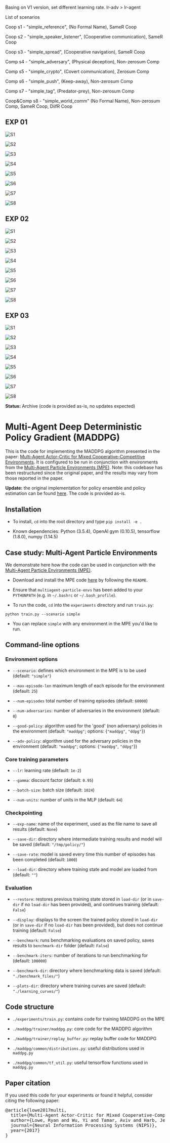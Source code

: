 Basing on V1 version, set different learning rate. lr-adv > lr-agent

List of scenarios

Coop s1 - "simple_reference", (No Formal Name), SameR Coop

Coop s2 - "simple_speaker_listener", (Cooperative communication), SameR Coop

Coop s3 - "simple_spread", (Cooperative navigation), SameR Coop

Comp s4 - "simple_adversary", (Physical deception), Non-zerosum Comp

Comp s5 - "simple_crypto", (Covert communication), Zerosum Comp

Comp s6 - "simple_push", (Keep-away), Non-zerosum Comp

Comp s7 - "simple_tag", (Predator-prey), Non-zerosum Comp

Coop&Comp s8 - "simple_world_comm" (No Formal Name), Non-zerosum Comp, SameR Coop, DiifR Coop

## EXP 01

![S1](/v4-rmaddpg-master/experiments/plots/s1.png)

![S2](/v4-rmaddpg-master/experiments/plots/s2.png)

![S3](/v4-rmaddpg-master/experiments/plots/s3.png)

![S4](/v4-rmaddpg-master/experiments/plots/s4.png)

![S5](/v4-rmaddpg-master/experiments/plots/s5.png)

![S6](/v4-rmaddpg-master/experiments/plots/s6.png)

![S7](/v4-rmaddpg-master/experiments/plots/s7.png)

![S8](/v4-rmaddpg-master/experiments/plots/s8.png)

## EXP 02

![S1](/v4-rmaddpg-master/experiments/plots/s1_02.png)

![S2](/v4-rmaddpg-master/experiments/plots/s2_02.png)

![S3](/v4-rmaddpg-master/experiments/plots/s3_02.png)

![S4](/v4-rmaddpg-master/experiments/plots/s4_02.png)

![S5](/v4-rmaddpg-master/experiments/plots/s5_02.png)

![S6](/v4-rmaddpg-master/experiments/plots/s6_02.png)

![S7](/v4-rmaddpg-master/experiments/plots/s7_02.png)

![S8](/v4-rmaddpg-master/experiments/plots/s8_02.png)

## EXP 03

![S1](/v4-rmaddpg-master/experiments/plots/s1_03.png)

![S2](/v4-rmaddpg-master/experiments/plots/s2_03.png)

![S3](/v4-rmaddpg-master/experiments/plots/s3_03.png)

![S4](/v4-rmaddpg-master/experiments/plots/s4_03.png)

![S5](/v4-rmaddpg-master/experiments/plots/s5_03.png)

![S6](/v4-rmaddpg-master/experiments/plots/s6_03.png)

![S7](/v4-rmaddpg-master/experiments/plots/s7_03.png)

![S8](/v4-rmaddpg-master/experiments/plots/s8_03.png)

**Status:** Archive (code is provided as-is, no updates expected)

# Multi-Agent Deep Deterministic Policy Gradient (MADDPG)

This is the code for implementing the MADDPG algorithm presented in the paper:
[Multi-Agent Actor-Critic for Mixed Cooperative-Competitive Environments](https://arxiv.org/pdf/1706.02275.pdf).
It is configured to be run in conjunction with environments from the
[Multi-Agent Particle Environments (MPE)](https://github.com/openai/multiagent-particle-envs).
Note: this codebase has been restructured since the original paper, and the results may
vary from those reported in the paper.

**Update:** the original implementation for policy ensemble and policy estimation can be found [here](https://www.dropbox.com/s/jlc6dtxo580lpl2/maddpg_ensemble_and_approx_code.zip?dl=0). The code is provided as-is. 

## Installation

- To install, `cd` into the root directory and type `pip install -e .`

- Known dependencies: Python (3.5.4), OpenAI gym (0.10.5), tensorflow (1.8.0), numpy (1.14.5)

## Case study: Multi-Agent Particle Environments

We demonstrate here how the code can be used in conjunction with the
[Multi-Agent Particle Environments (MPE)](https://github.com/openai/multiagent-particle-envs).

- Download and install the MPE code [here](https://github.com/openai/multiagent-particle-envs)
by following the `README`.

- Ensure that `multiagent-particle-envs` has been added to your `PYTHONPATH` (e.g. in `~/.bashrc` or `~/.bash_profile`).

- To run the code, `cd` into the `experiments` directory and run `train.py`:

``python train.py --scenario simple``

- You can replace `simple` with any environment in the MPE you'd like to run.

## Command-line options

### Environment options

- `--scenario`: defines which environment in the MPE is to be used (default: `"simple"`)

- `--max-episode-len` maximum length of each episode for the environment (default: `25`)

- `--num-episodes` total number of training episodes (default: `60000`)

- `--num-adversaries`: number of adversaries in the environment (default: `0`)

- `--good-policy`: algorithm used for the 'good' (non adversary) policies in the environment
(default: `"maddpg"`; options: {`"maddpg"`, `"ddpg"`})

- `--adv-policy`: algorithm used for the adversary policies in the environment
(default: `"maddpg"`; options: {`"maddpg"`, `"ddpg"`})

### Core training parameters

- `--lr`: learning rate (default: `1e-2`)

- `--gamma`: discount factor (default: `0.95`)

- `--batch-size`: batch size (default: `1024`)

- `--num-units`: number of units in the MLP (default: `64`)

### Checkpointing

- `--exp-name`: name of the experiment, used as the file name to save all results (default: `None`)

- `--save-dir`: directory where intermediate training results and model will be saved (default: `"/tmp/policy/"`)

- `--save-rate`: model is saved every time this number of episodes has been completed (default: `1000`)

- `--load-dir`: directory where training state and model are loaded from (default: `""`)

### Evaluation

- `--restore`: restores previous training state stored in `load-dir` (or in `save-dir` if no `load-dir`
has been provided), and continues training (default: `False`)

- `--display`: displays to the screen the trained policy stored in `load-dir` (or in `save-dir` if no `load-dir`
has been provided), but does not continue training (default: `False`)

- `--benchmark`: runs benchmarking evaluations on saved policy, saves results to `benchmark-dir` folder (default: `False`)

- `--benchmark-iters`: number of iterations to run benchmarking for (default: `100000`)

- `--benchmark-dir`: directory where benchmarking data is saved (default: `"./benchmark_files/"`)

- `--plots-dir`: directory where training curves are saved (default: `"./learning_curves/"`)

## Code structure

- `./experiments/train.py`: contains code for training MADDPG on the MPE

- `./maddpg/trainer/maddpg.py`: core code for the MADDPG algorithm

- `./maddpg/trainer/replay_buffer.py`: replay buffer code for MADDPG

- `./maddpg/common/distributions.py`: useful distributions used in `maddpg.py`

- `./maddpg/common/tf_util.py`: useful tensorflow functions used in `maddpg.py`



## Paper citation

If you used this code for your experiments or found it helpful, consider citing the following paper:

<pre>
@article{lowe2017multi,
  title={Multi-Agent Actor-Critic for Mixed Cooperative-Competitive Environments},
  author={Lowe, Ryan and Wu, Yi and Tamar, Aviv and Harb, Jean and Abbeel, Pieter and Mordatch, Igor},
  journal={Neural Information Processing Systems (NIPS)},
  year={2017}
}
</pre>
